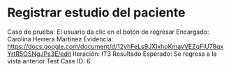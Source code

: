 # Registrar estudio del paciente

Caso de prueba: El usuario da clic en el botón de regresar
Encargado: Carolina Herrera Martínez
Evidencia: https://docs.google.com/document/d/12yhFeLs9JXIxhoKmavVEZqFiU78qxYrtR5OSNgJPs3E/edit
Iteración: IT3
Resultado Esperado: Se regresa a la vista anterior
Test Case ID: 6